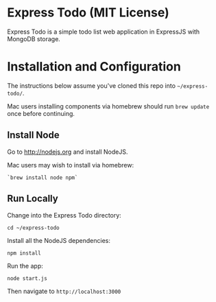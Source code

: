 # Express Todo (MIT License)

Express Todo is a simple todo list web application in ExpressJS with MongoDB storage.

# Installation and Configuration

The instructions below assume you've cloned this repo into `~/express-todo/`.

Mac users installing components via homebrew should run `brew update` once
before continuing.

## Install Node

Go to http://nodejs.org and install NodeJS.

Mac users may wish to install via homebrew:

    `brew install node npm`

## Run Locally

Change into the Express Todo directory:

    cd ~/express-todo

Install all the NodeJS dependencies:

    npm install

Run the app:

    node start.js

Then navigate to `http://localhost:3000`
